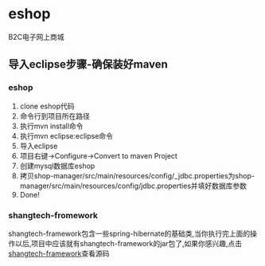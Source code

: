 eshop
=====

B2C电子网上商城


<h2>导入eclipse步骤-确保装好maven</h2>
<h3>eshop</h3>
<ol class="task-list">
  <li>clone eshop代码</li>
  <li>命令行到项目所在路径</li>
  <li>执行mvn install命令</li>
  <li>执行mvn eclipse:eclipse命令</li>
  <li>导入eclipse</li>
  <li>项目右键->Configure->Convert to maven Project</li>
  <li>创建mysql数据库eshop</li>
  <li>拷贝shop-manager/src/main/resources/config/_jdbc.properties为shop-manager/src/main/resources/config/jdbc.properties并填好数据库参数</li>
  <li>Done!</li>
</ol>
<h3>shangtech-fromework</h3>
<p>shangtech-framework包含一些spring-hibernate的基础类,当你执行完上面的操作以后,项目中应该就有shangtech-framework的jar包了,如果你感兴趣,点击<a href="https://github.com/tsingheng/shangtech-framework">shangtech-framework</a>查看源码</p>
